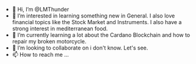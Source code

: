 - 👋 Hi, I’m @LMThunder
- 👀 I’m interested in learning something new in General. I also love financial topics like the Stock Market and Instruments. I also have a strong interest in mediterranean food. 
- 🌱 I’m currently learning a lot about the Cardano Blockchain and how to repair my broken motorcycle. 
- 💞️ I’m looking to collaborate on i don't know. Let's see.
- 📫 How to reach me ...

<!---
LMThunder/LMThunder is a ✨ special ✨ repository because its `README.md` (this file) appears on your GitHub profile.
You can click the Preview link to take a look at your changes.
--->
